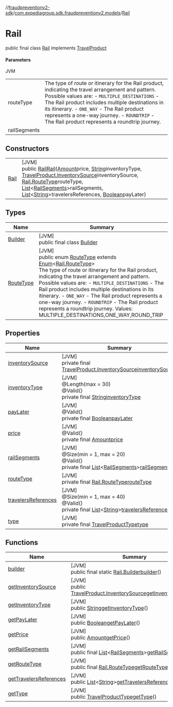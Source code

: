 //[fraudpreventionv2-sdk](../../../index.md)/[com.expediagroup.sdk.fraudpreventionv2.models](../index.md)/[Rail](index.md)

# Rail

public final class [Rail](index.md) implements [TravelProduct](../-travel-product/index.md)

#### Parameters

JVM

| | |
|---|---|
| routeType | The type of route or itinerary for the Rail product, indicating the travel arrangement and pattern. Possible values are: - `MULTIPLE_DESTINATIONS` - The Rail product includes multiple destinations in its itinerary. - `ONE_WAY` - The Rail product represents a one-way journey. - `ROUNDTRIP` - The Rail product represents a roundtrip journey. |
| railSegments |

## Constructors

| | |
|---|---|
| [Rail](-rail.md) | [JVM]<br>public [Rail](index.md)[Rail](-rail.md)([Amount](../-amount/index.md)price, [String](https://docs.oracle.com/javase/8/docs/api/java/lang/String.html)inventoryType, [TravelProduct.InventorySource](../-travel-product/-inventory-source/index.md)inventorySource, [Rail.RouteType](-route-type/index.md)routeType, [List](https://docs.oracle.com/javase/8/docs/api/java/util/List.html)&lt;[RailSegments](../-rail-segments/index.md)&gt;railSegments, [List](https://docs.oracle.com/javase/8/docs/api/java/util/List.html)&lt;[String](https://docs.oracle.com/javase/8/docs/api/java/lang/String.html)&gt;travelersReferences, [Boolean](https://docs.oracle.com/javase/8/docs/api/java/lang/Boolean.html)payLater) |

## Types

| Name | Summary |
|---|---|
| [Builder](-builder/index.md) | [JVM]<br>public final class [Builder](-builder/index.md) |
| [RouteType](-route-type/index.md) | [JVM]<br>public enum [RouteType](-route-type/index.md) extends [Enum](https://docs.oracle.com/javase/8/docs/api/java/lang/Enum.html)&lt;[Rail.RouteType](-route-type/index.md)&gt;<br>The type of route or itinerary for the Rail product, indicating the travel arrangement and pattern. Possible values are: - `MULTIPLE_DESTINATIONS` - The Rail product includes multiple destinations in its itinerary. - `ONE_WAY` - The Rail product represents a one-way journey. - `ROUNDTRIP` - The Rail product represents a roundtrip journey. Values: MULTIPLE_DESTINATIONS,ONE_WAY,ROUND_TRIP |

## Properties

| Name | Summary |
|---|---|
| [inventorySource](index.md#1976113702%2FProperties%2F-173342751) | [JVM]<br>private final [TravelProduct.InventorySource](../-travel-product/-inventory-source/index.md)[inventorySource](index.md#1976113702%2FProperties%2F-173342751) |
| [inventoryType](index.md#753278183%2FProperties%2F-173342751) | [JVM]<br>@Length(max = 30)<br>@Valid()<br>private final [String](https://docs.oracle.com/javase/8/docs/api/java/lang/String.html)[inventoryType](index.md#753278183%2FProperties%2F-173342751) |
| [payLater](index.md#-542336423%2FProperties%2F-173342751) | [JVM]<br>@Valid()<br>private final [Boolean](https://docs.oracle.com/javase/8/docs/api/java/lang/Boolean.html)[payLater](index.md#-542336423%2FProperties%2F-173342751) |
| [price](index.md#-1542416972%2FProperties%2F-173342751) | [JVM]<br>@Valid()<br>private final [Amount](../-amount/index.md)[price](index.md#-1542416972%2FProperties%2F-173342751) |
| [railSegments](index.md#-1541895285%2FProperties%2F-173342751) | [JVM]<br>@Size(min = 1, max = 20)<br>@Valid()<br>private final [List](https://docs.oracle.com/javase/8/docs/api/java/util/List.html)&lt;[RailSegments](../-rail-segments/index.md)&gt;[railSegments](index.md#-1541895285%2FProperties%2F-173342751) |
| [routeType](index.md#259127066%2FProperties%2F-173342751) | [JVM]<br>private final [Rail.RouteType](-route-type/index.md)[routeType](index.md#259127066%2FProperties%2F-173342751) |
| [travelersReferences](index.md#-472192599%2FProperties%2F-173342751) | [JVM]<br>@Size(min = 1, max = 40)<br>@Valid()<br>private final [List](https://docs.oracle.com/javase/8/docs/api/java/util/List.html)&lt;[String](https://docs.oracle.com/javase/8/docs/api/java/lang/String.html)&gt;[travelersReferences](index.md#-472192599%2FProperties%2F-173342751) |
| [type](index.md#1461687971%2FProperties%2F-173342751) | [JVM]<br>private final [TravelProductType](../-travel-product-type/index.md)[type](index.md#1461687971%2FProperties%2F-173342751) |

## Functions

| Name | Summary |
|---|---|
| [builder](builder.md) | [JVM]<br>public final static [Rail.Builder](-builder/index.md)[builder](builder.md)() |
| [getInventorySource](get-inventory-source.md) | [JVM]<br>public [TravelProduct.InventorySource](../-travel-product/-inventory-source/index.md)[getInventorySource](get-inventory-source.md)() |
| [getInventoryType](get-inventory-type.md) | [JVM]<br>public [String](https://docs.oracle.com/javase/8/docs/api/java/lang/String.html)[getInventoryType](get-inventory-type.md)() |
| [getPayLater](get-pay-later.md) | [JVM]<br>public [Boolean](https://docs.oracle.com/javase/8/docs/api/java/lang/Boolean.html)[getPayLater](get-pay-later.md)() |
| [getPrice](get-price.md) | [JVM]<br>public [Amount](../-amount/index.md)[getPrice](get-price.md)() |
| [getRailSegments](get-rail-segments.md) | [JVM]<br>public final [List](https://docs.oracle.com/javase/8/docs/api/java/util/List.html)&lt;[RailSegments](../-rail-segments/index.md)&gt;[getRailSegments](get-rail-segments.md)() |
| [getRouteType](get-route-type.md) | [JVM]<br>public final [Rail.RouteType](-route-type/index.md)[getRouteType](get-route-type.md)() |
| [getTravelersReferences](get-travelers-references.md) | [JVM]<br>public [List](https://docs.oracle.com/javase/8/docs/api/java/util/List.html)&lt;[String](https://docs.oracle.com/javase/8/docs/api/java/lang/String.html)&gt;[getTravelersReferences](get-travelers-references.md)() |
| [getType](get-type.md) | [JVM]<br>public [TravelProductType](../-travel-product-type/index.md)[getType](get-type.md)() |
